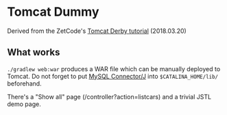 # Tomcat Dummy
Derived from the ZetCode's [Tomcat Derby tutorial](http://zetcode.com/java/tomcatderby/) (2018.03.20)

## What works
`./gradlew web:war` produces a WAR file which can be manually deployed to Tomcat.
Do not forget to put [MySQL Connector/J](https://dev.mysql.com/downloads/connector/j) into `$CATALINA_HOME/lib/` beforehand.

There's a "Show all" page (<war-name>/controller?action=listcars) and a trivial JSTL demo page.
